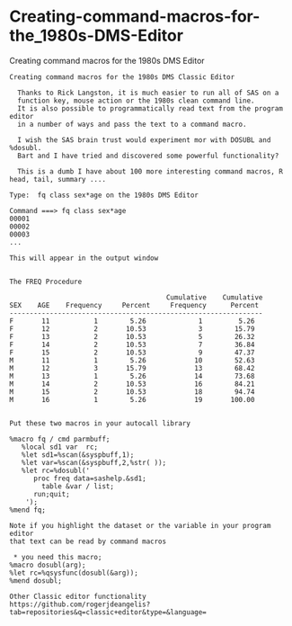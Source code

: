 # Creating-command-macros-for-the_1980s-DMS-Editor
Creating command macros for the 1980s DMS Editor

    Creating command macros for the 1980s DMS Classic Editor

      Thanks to Rick Langston, it is much easier to run all of SAS on a
      function key, mouse action or the 1980s clean command line.
      It is also possible to programmatically read text from the program editor
      in a number of ways and pass the text to a command macro.

      I wish the SAS brain trust would experiment mor with DOSUBL and %dosubl.
      Bart and I have tried and discovered some powerful functionality?

      This is a dumb I have about 100 more interesting command macros, R head, tail, summary ....

    Type:  fq class sex*age on the 1980s DMS Editor

    Command ===> fq class sex*age
    00001
    00002
    00003
    ...

    This will appear in the output window


    The FREQ Procedure

                                           Cumulative    Cumulative
    SEX    AGE    Frequency     Percent     Frequency      Percent
    ---------------------------------------------------------------
    F       11           1        5.26             1         5.26
    F       12           2       10.53             3        15.79
    F       13           2       10.53             5        26.32
    F       14           2       10.53             7        36.84
    F       15           2       10.53             9        47.37
    M       11           1        5.26            10        52.63
    M       12           3       15.79            13        68.42
    M       13           1        5.26            14        73.68
    M       14           2       10.53            16        84.21
    M       15           2       10.53            18        94.74
    M       16           1        5.26            19       100.00


    Put these two macros in your autocall library

    %macro fq / cmd parmbuff;
       %local sd1 var  rc;
       %let sd1=%scan(&syspbuff,1);
       %let var=%scan(&syspbuff,2,%str( ));
       %let rc=%dosubl('
          proc freq data=sashelp.&sd1;
            table &var / list;
          run;quit;
        ');
    %mend fq;

    Note if you highlight the dataset or the variable in your program editor
    that text can be read by command macros
    
     * you need this macro;
    %macro dosubl(arg);
    %let rc=%qsysfunc(dosubl(&arg));
    %mend dosubl;

    Other Classic editor functionality
    https://github.com/rogerjdeangelis?tab=repositories&q=classic+editor&type=&language=
